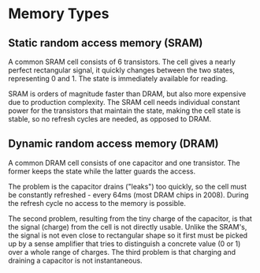 # Memory Types

## Static random access memory (SRAM)

A common SRAM cell consists of 6 transistors. The cell gives a nearly perfect rectangular signal, it quickly changes between the two states, representing 0 and 1. The state is immediately available for reading.

SRAM is orders of magnitude faster than DRAM, but also more expensive due to production complexity. The SRAM cell needs individual constant power for the transistors that maintain the state, making the cell state is stable, so no refresh cycles are needed, as opposed to DRAM.

## Dynamic random access memory (DRAM)

A common DRAM cell consists of one capacitor and one transistor. The former keeps the state while the latter guards the access.

The problem is the capacitor drains ("leaks") too quickly, so the cell must be constantly refreshed - every 64ms (most DRAM chips in 2008). During the refresh cycle no access to the memory is possible.

The second problem, resulting from the tiny charge of the capacitor, is that the signal (charge) from the cell is not directly usable. Unlike the SRAM's, the signal is not even close to rectangular shape so it first must be picked up by a sense amplifier that tries to distinguish a concrete value (0 or 1) over a whole range of charges. The third problem is that charging and draining a capacitor is not instantaneous.

